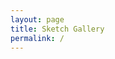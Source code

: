 ```yaml
---
layout: page
title: Sketch Gallery
permalink: /
---
```

<!-- A simple redirect page for the gallery. This page contains no content.  -->
